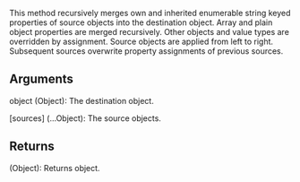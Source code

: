 This method recursively merges own and inherited enumerable string keyed properties of source objects into the destination object. Array and plain object properties are merged recursively. Other objects and value types are overridden by assignment. Source objects are applied from left to right. Subsequent sources overwrite property assignments of previous sources.


## Arguments
object (Object): The destination object.

[sources] (...Object): The source objects.


## Returns
(Object): Returns object.